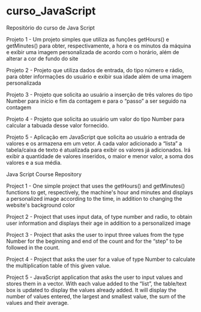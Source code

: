 # curso_JavaScript
<p>Repositório do curso de Java Script</p>
<p>Projeto 1 - Um projeto simples que utiliza as funções getHours() e getMinutes() para obter, respectivamente, a hora e os minutos da máquina e exibir uma imagem personalizada de acordo com o horário, além de alterar a cor de fundo do site</p>
<p>Projeto 2 - Projeto que utiliza dados de entrada, do tipo número e rádio, para obter informações do usuário e exibir sua idade além de uma imagem personalizada</p>
<p>Projeto 3 - Projeto que solicita ao usuário a inserção de três valores do tipo Number para início e fim da contagem e para o “passo” a ser seguido na contagem</p>
<p>Projeto 4 - Projeto que solicita ao usuário um valor do tipo Number
para calcular a tabuada desse valor fornecido.</p>
<p>Projeto 5 - Aplicação em JavaScript que solicita ao usuário a entrada de valores e os armazena em um vetor. A cada valor adicionado a “lista” a tabela/caixa de texto é atualizada para exibir os valores já adicionados. Irá exibir a quantidade de valores inseridos, o maior e menor valor, a soma dos valores e a sua média. </p>
<p>Java Script Course Repository</p>
<p>Project 1 - One simple project that uses the getHours() and getMinutes() functions to get, respectively, the machine's hour and minutes and displays a personalized image according to the time, in addition to changing the website's background color</p>
<p>Project 2 - Project that uses input data, of type number and radio, to obtain user information and displays their age in addition to a personalized image</p>
<p>Project 3 - Project that asks the user to input three values ​​from the type Number for the beginning and end of the count and for the “step” to be followed in the count.</p>
<p>Project 4 - Project that asks the user for a value of type Number to calculate the multiplication table of this given value.</p>
<p>Project 5 - JavaScript application that asks the user to input values ​​and stores them in a vector. With each value added to the “list”, the table/text box is updated to display the values ​​already added. It will display the number of values ​​entered, the largest and smallest value, the sum of the values ​​and their average.</p>

